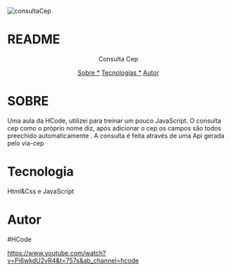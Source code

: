 ![consultaCep](https://user-images.githubusercontent.com/63480432/177412809-f9046cc0-e235-47f0-bfdf-71edfe02a2ab.png)
# README

<p align="center"> Consulta Cep</p>

<p align="center">
<a href="#sobre">Sobre *</a>
<a href="#tecnologia">Tecnologias *</a>
<a href="#autor">Autor</a>
</p>

# SOBRE 

<p>Uma aula da HCode, utilizei para treinar um pouco JavaScript. O consulta cep
como o próprio nome diz, após adicionar o cep os campos são todos preechido automaticamente
. A consulta é feita através de uma Api gerada pelo via-cep </p>


# Tecnologia

Html&Css e JavaScript

# Autor

#HCode

https://www.youtube.com/watch?v=Pi6wkdU2vR4&t=757s&ab_channel=hcode
